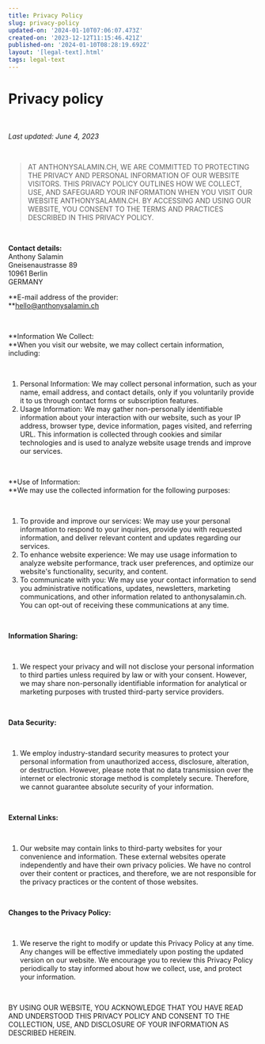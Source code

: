 ```yaml
---
title: Privacy Policy
slug: privacy-policy
updated-on: '2024-01-10T07:06:07.473Z'
created-on: '2023-12-12T11:15:46.421Z'
published-on: '2024-01-10T08:28:19.692Z'
layout: '[legal-text].html'
tags: legal-text
---
```


Privacy policy
==============

‍

_Last updated: June 4, 2023_

‍

> AT ANTHONYSALAMIN.CH, WE ARE COMMITTED TO PROTECTING THE PRIVACY AND PERSONAL INFORMATION OF OUR WEBSITE VISITORS. THIS PRIVACY POLICY OUTLINES HOW WE COLLECT, USE, AND SAFEGUARD YOUR INFORMATION WHEN YOU VISIT OUR WEBSITE ANTHONYSALAMIN.CH. BY ACCESSING AND USING OUR WEBSITE, YOU CONSENT TO THE TERMS AND PRACTICES DESCRIBED IN THIS PRIVACY POLICY.

‍

**Contact details:**  
Anthony Salamin  
Gneisenaustrasse 89  
10961 Berlin  
GERMANY

  
**E-mail address of the provider:  
‍**hello@anthonysalamin.ch

‍

**Information We Collect:  
‍**When you visit our website, we may collect certain information, including:

‍

1.  Personal Information: We may collect personal information, such as your name, email address, and contact details, only if you voluntarily provide it to us through contact forms or subscription features.
2.  Usage Information: We may gather non-personally identifiable information about your interaction with our website, such as your IP address, browser type, device information, pages visited, and referring URL. This information is collected through cookies and similar technologies and is used to analyze website usage trends and improve our services.

‍

**Use of Information:  
‍**We may use the collected information for the following purposes:

‍

1.  To provide and improve our services: We may use your personal information to respond to your inquiries, provide you with requested information, and deliver relevant content and updates regarding our services.
2.  To enhance website experience: We may use usage information to analyze website performance, track user preferences, and optimize our website's functionality, security, and content.
3.  To communicate with you: We may use your contact information to send you administrative notifications, updates, newsletters, marketing communications, and other information related to anthonysalamin.ch. You can opt-out of receiving these communications at any time.

‍

**Information Sharing:**

‍

1.  We respect your privacy and will not disclose your personal information to third parties unless required by law or with your consent. However, we may share non-personally identifiable information for analytical or marketing purposes with trusted third-party service providers.

‍

**Data Security:**

‍

1.  We employ industry-standard security measures to protect your personal information from unauthorized access, disclosure, alteration, or destruction. However, please note that no data transmission over the internet or electronic storage method is completely secure. Therefore, we cannot guarantee absolute security of your information.

‍

**External Links:**

‍

1.  Our website may contain links to third-party websites for your convenience and information. These external websites operate independently and have their own privacy policies. We have no control over their content or practices, and therefore, we are not responsible for the privacy practices or the content of those websites.

‍

**Changes to the Privacy Policy:**

‍

1.  We reserve the right to modify or update this Privacy Policy at any time. Any changes will be effective immediately upon posting the updated version on our website. We encourage you to review this Privacy Policy periodically to stay informed about how we collect, use, and protect your information.

‍

BY USING OUR WEBSITE, YOU ACKNOWLEDGE THAT YOU HAVE READ AND UNDERSTOOD THIS PRIVACY POLICY AND CONSENT TO THE COLLECTION, USE, AND DISCLOSURE OF YOUR INFORMATION AS DESCRIBED HEREIN.
